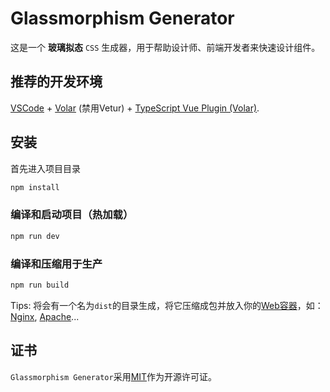 # Glassmorphism Generator

这是一个 **玻璃拟态** `CSS` 生成器，用于帮助设计师、前端开发者来快速设计组件。



## 推荐的开发环境

[VSCode](https://code.visualstudio.com/) + [Volar](https://marketplace.visualstudio.com/items?itemName=Vue.volar) (禁用Vetur) + [TypeScript Vue Plugin (Volar)](https://marketplace.visualstudio.com/items?itemName=Vue.vscode-typescript-vue-plugin).



## 安装

首先进入项目目录

```sh
npm install
```

### 编译和启动项目（热加载）

```sh
npm run dev
```

### 编译和压缩用于生产

```sh
npm run build
```

Tips: 将会有一个名为`dist`的目录生成，将它压缩成包并放入你的[Web容器](https://zh.wikipedia.org/wiki/Web%E5%AE%B9%E5%99%A8)，如： [Nginx](http://nginx.org/), [Apache](https://www.apache.org/)...



## 证书

`Glassmorphism Generator`采用[MIT](https://github.com/ZenkieBear/glassmorphism/blob/main/LICENSE)作为开源许可证。
